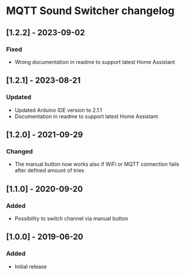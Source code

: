# MQTT Sound Switcher changelog

## [1.2.2] - 2023-09-02

### Fixed
- Wrong documentation in readme to support latest Home Assistant

## [1.2.1] - 2023-08-21

### Updated
- Updated Arduino IDE version to 2.1.1
- Documentation in readme to support latest Home Assistant

## [1.2.0] - 2021-09-29

### Changed
- The manual button now works also if WiFi or MQTT connection fails after defined amount of tries

## [1.1.0] - 2020-09-20

### Added
- Possibility to switch channel via manual button

## [1.0.0] - 2019-06-20

### Added
- Initial release
